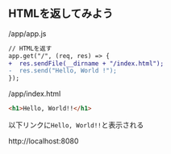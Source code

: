 ## HTMLを返してみよう

/app/app.js
```diff
// HTMLを返す
app.get("/", (req, res) => {
+  res.sendFile(__dirname + "/index.html");
-  res.send("Hello, World !");
});
```

/app/index.html
```html
<h1>Hello, World!!</h1>
```

以下リンクに`Hello, World!!`と表示される

http://localhost:8080

